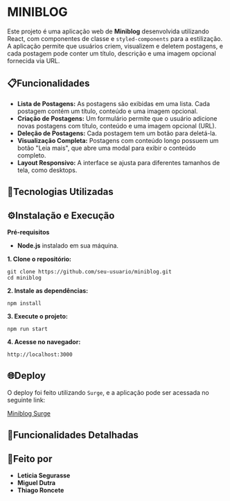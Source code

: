 # MINIBLOG
Este projeto é uma aplicação web de __Miniblog__ desenvolvida utilizando React, com componentes de classe e `styled-components` para a estilização. A aplicação permite que usuários criem, visualizem e deletem postagens, e cada postagem pode conter um título, descrição e uma imagem opcional fornecida via URL.

## 📋Funcionalidades
- __Lista de Postagens:__ As postagens são exibidas em uma lista. Cada postagem contém um título, conteúdo e uma imagem opcional.
- __Criação de Postagens:__ Um formulário permite que o usuário adicione novas postagens com título, conteúdo e uma imagem opcional (URL).
- __Deleção de Postagens:__ Cada postagem tem um botão para deletá-la.
- __Visualização Completa:__ Postagens com conteúdo longo possuem um botão "Leia mais", que abre uma modal para exibir o conteúdo completo.
- __Layout Responsivo:__ A interface se ajusta para diferentes tamanhos de tela, como desktops.

## 🚀Tecnologias Utilizadas


## ⚙️Instalação e Execução
__Pré-requisitos__

- __Node.js__ instalado em sua máquina.

__1. Clone o repositório:__
```
git clone https://github.com/seu-usuario/miniblog.git
cd miniblog
```
__2. Instale as dependências:__
```
npm install
```
__3. Execute o projeto:__
```
npm run start
```
__4. Acesse no navegador:__
```
http://localhost:3000
```

## 🌐Deploy
O deploy foi feito utilizando `Surge`, e a aplicação pode ser acessada no seguinte link:

[Miniblog Surge](https://testess.surge.sh)

## 📑Funcionalidades Detalhadas


## 📝Feito por
- __Leticia Segurasse__
- __Miguel Dutra__
- __Thiago Roncete__ 
#

